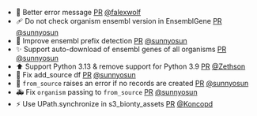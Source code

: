 - 🚸 Better error message [PR](https://github.com/laminlabs/bionty/pull/241) [@falexwolf](https://github.com/falexwolf)
- 🩹 Do not check organism ensembl version in EnsemblGene [PR](https://github.com/laminlabs/bionty/pull/240) [@sunnyosun](https://github.com/sunnyosun)
- 🎨 Improve ensembl prefix detection [PR](https://github.com/laminlabs/bionty/pull/239) [@sunnyosun](https://github.com/sunnyosun)
- ✨ Support auto-download of ensembl genes of all organisms [PR](https://github.com/laminlabs/bionty/pull/236) [@sunnyosun](https://github.com/sunnyosun)
- ⬆️ Support Python 3.13 & remove support for Python 3.9 [PR](https://github.com/laminlabs/bionty/pull/237) [@Zethson](https://github.com/Zethson)
- 🐛 Fix add_source df [PR](https://github.com/laminlabs/bionty/pull/235) [@sunnyosun](https://github.com/sunnyosun)
- 🎨 `from_source` raises an error if no records are created [PR](https://github.com/laminlabs/bionty/pull/234) [@sunnyosun](https://github.com/sunnyosun)
- 🚑 Fix `organism` passing to `from_source` [PR](https://github.com/laminlabs/bionty/pull/233) [@sunnyosun](https://github.com/sunnyosun)
- ⚡️ Use UPath.synchronize in s3_bionty_assets [PR](https://github.com/laminlabs/bionty/pull/231) [@Koncopd](https://github.com/Koncopd)
